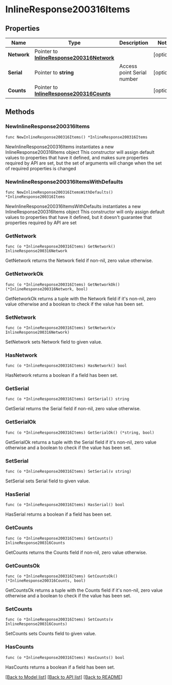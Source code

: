 # InlineResponse200316Items

## Properties

Name | Type | Description | Notes
------------ | ------------- | ------------- | -------------
**Network** | Pointer to [**InlineResponse200316Network**](InlineResponse200316Network.md) |  | [optional] 
**Serial** | Pointer to **string** | Access point Serial number | [optional] 
**Counts** | Pointer to [**InlineResponse200316Counts**](InlineResponse200316Counts.md) |  | [optional] 

## Methods

### NewInlineResponse200316Items

`func NewInlineResponse200316Items() *InlineResponse200316Items`

NewInlineResponse200316Items instantiates a new InlineResponse200316Items object
This constructor will assign default values to properties that have it defined,
and makes sure properties required by API are set, but the set of arguments
will change when the set of required properties is changed

### NewInlineResponse200316ItemsWithDefaults

`func NewInlineResponse200316ItemsWithDefaults() *InlineResponse200316Items`

NewInlineResponse200316ItemsWithDefaults instantiates a new InlineResponse200316Items object
This constructor will only assign default values to properties that have it defined,
but it doesn't guarantee that properties required by API are set

### GetNetwork

`func (o *InlineResponse200316Items) GetNetwork() InlineResponse200316Network`

GetNetwork returns the Network field if non-nil, zero value otherwise.

### GetNetworkOk

`func (o *InlineResponse200316Items) GetNetworkOk() (*InlineResponse200316Network, bool)`

GetNetworkOk returns a tuple with the Network field if it's non-nil, zero value otherwise
and a boolean to check if the value has been set.

### SetNetwork

`func (o *InlineResponse200316Items) SetNetwork(v InlineResponse200316Network)`

SetNetwork sets Network field to given value.

### HasNetwork

`func (o *InlineResponse200316Items) HasNetwork() bool`

HasNetwork returns a boolean if a field has been set.

### GetSerial

`func (o *InlineResponse200316Items) GetSerial() string`

GetSerial returns the Serial field if non-nil, zero value otherwise.

### GetSerialOk

`func (o *InlineResponse200316Items) GetSerialOk() (*string, bool)`

GetSerialOk returns a tuple with the Serial field if it's non-nil, zero value otherwise
and a boolean to check if the value has been set.

### SetSerial

`func (o *InlineResponse200316Items) SetSerial(v string)`

SetSerial sets Serial field to given value.

### HasSerial

`func (o *InlineResponse200316Items) HasSerial() bool`

HasSerial returns a boolean if a field has been set.

### GetCounts

`func (o *InlineResponse200316Items) GetCounts() InlineResponse200316Counts`

GetCounts returns the Counts field if non-nil, zero value otherwise.

### GetCountsOk

`func (o *InlineResponse200316Items) GetCountsOk() (*InlineResponse200316Counts, bool)`

GetCountsOk returns a tuple with the Counts field if it's non-nil, zero value otherwise
and a boolean to check if the value has been set.

### SetCounts

`func (o *InlineResponse200316Items) SetCounts(v InlineResponse200316Counts)`

SetCounts sets Counts field to given value.

### HasCounts

`func (o *InlineResponse200316Items) HasCounts() bool`

HasCounts returns a boolean if a field has been set.


[[Back to Model list]](../README.md#documentation-for-models) [[Back to API list]](../README.md#documentation-for-api-endpoints) [[Back to README]](../README.md)


